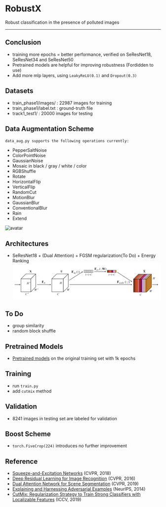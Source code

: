 # RobustX

Robust classification in the presence of polluted images 

---

## Conclusion
- training more epochs = better performance, verified on SeResNet18, SeResNet34 and SeResNet50
- Pretrained models are helpful for improving robustness (Fordidden to use)
- Add more mlp layers, using `LeakyReLU(0.1)` and `Dropout(0.3)`



## Datasets
- train_phase1/images/ : 22987 images for training
- train_phase1/label.txt : ground-truth file
- track1_test1/ : 20000 images for testing

## Data Augmentation Scheme
`data_aug.py supports the following operations currently:`
- PepperSaltNoise
- ColorPointNoise
- GaussianNoise
- Mosaic in black / gray / white / color
- RGBShuffle
- Rotate
- HorizontalFlip
- VerticalFlip
- RandomCut
- MotionBlur
- GaussianBlur
- ConventionalBlur
- Rain
- Extend

![avatar](https://github.com/ForeverPs/Robust-Classification/blob/main/data_aug_test/demo.png)

## Architectures
- SeResNet18 + (Dual Attention) + FGSM regularization(To Do) + Energy Ranking
![avatar](https://github.com/ForeverPs/Robust-Classification/blob/main/data_aug_test/senet.png)

## To Do
- group similarity
- random block shuffle

## Pretrained Models
- [Pretrained models](https://drive.google.com/drive/folders/1uSrX6fHczmk30ma5IsXobsXHwqhPPWVy?usp=sharing) on the original training set with 1k epochs

## Training
- run `train.py`
- add `cutmix` method

## Validation
- 8241 images in testing set are labeled for validation

## Boost Scheme
- `torch.FiveCrop(224)` introduces no further improvement

## Reference
- [Squeeze-and-Excitation Networks](https://arxiv.org/abs/1709.01507) (CVPR, 2018)
- [Deep Residual Learning for Image Recognition](https://openaccess.thecvf.com/content_cvpr_2016/papers/He_Deep_Residual_Learning_CVPR_2016_paper.pdf) (CVPR, 2016)
- [Dual Attention Network for Scene Segmentation](https://openaccess.thecvf.com/content_CVPR_2019/papers/Fu_Dual_Attention_Network_for_Scene_Segmentation_CVPR_2019_paper.pdf) (CVPR, 2019)
- [Explaining and Harnessing Adversarial Examples](https://arxiv.org/abs/1412.6572) (NeurIPS, 2014)
- [CutMix: Regularization Strategy to Train Strong Classifiers with Localizable Features](https://arxiv.org/pdf/1905.04899v2.pdf) (ICCV, 2019)
